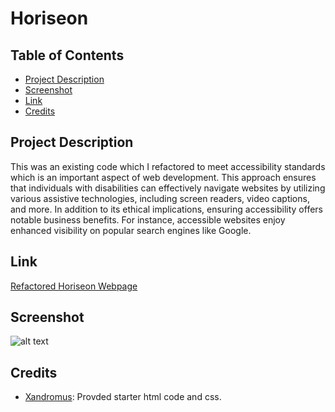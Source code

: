 # Horiseon

## Table of Contents
- [Project Description](#project-description)
- [Screenshot](#screenshot)
- [Link](#link)
- [Credits](#credits)

## Project Description

This was an existing code which I refactored to meet accessibility standards which is an important aspect of web development. This approach ensures that individuals with disabilities can effectively navigate websites by utilizing various assistive technologies, including screen readers, video captions, and more. In addition to its ethical implications, ensuring accessibility offers notable business benefits. For instance, accessible websites enjoy enhanced visibility on popular search engines like Google. 

## Link

[Refactored Horiseon Webpage](https://hailin-ruan.github.io/Horiseon/)

## Screenshot

![alt text](assets/images/horiseon.png)

## Credits

- [Xandromus](https://github.com/coding-boot-camp/urban-octo-telegram): Provded starter html code and css.
